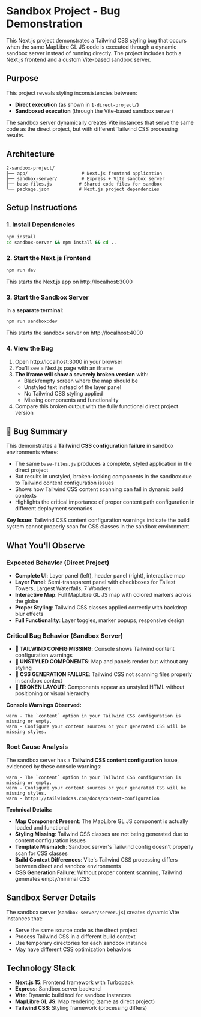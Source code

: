 # Sandbox Project - Bug Demonstration

This Next.js project demonstrates a Tailwind CSS styling bug that occurs when the same MapLibre GL JS code is executed through a dynamic sandbox server instead of running directly. The project includes both a Next.js frontend and a custom Vite-based sandbox server.

## Purpose

This project reveals styling inconsistencies between:

- **Direct execution** (as shown in `1-direct-project/`)
- **Sandboxed execution** (through the Vite-based sandbox server)

The sandbox server dynamically creates Vite instances that serve the same code as the direct project, but with different Tailwind CSS processing results.

## Architecture

```
2-sandbox-project/
├── app/                    # Next.js frontend application
├── sandbox-server/         # Express + Vite sandbox server
├── base-files.js          # Shared code files for sandbox
└── package.json           # Next.js project dependencies
```

## Setup Instructions

### 1. Install Dependencies

```bash
npm install
cd sandbox-server && npm install && cd ..
```

### 2. Start the Next.js Frontend

```bash
npm run dev
```

This starts the Next.js app on http://localhost:3000

### 3. Start the Sandbox Server

In a **separate terminal**:

```bash
npm run sandbox:dev
```

This starts the sandbox server on http://localhost:4000

### 4. View the Bug

1. Open http://localhost:3000 in your browser
2. You'll see a Next.js page with an iframe
3. **The iframe will show a severely broken version** with:
   - Black/empty screen where the map should be
   - Unstyled text instead of the layer panel
   - No Tailwind CSS styling applied
   - Missing components and functionality
4. Compare this broken output with the fully functional direct project version

## 🐛 **Bug Summary**

This demonstrates a **Tailwind CSS configuration failure** in sandbox environments where:

- The same `base-files.js` produces a complete, styled application in the direct project
- But results in unstyled, broken-looking components in the sandbox due to Tailwind content configuration issues
- Shows how Tailwind CSS content scanning can fail in dynamic build contexts
- Highlights the critical importance of proper content path configuration in different deployment scenarios

**Key Issue**: Tailwind CSS content configuration warnings indicate the build system cannot properly scan for CSS classes in the sandbox environment.

## What You'll Observe

### Expected Behavior (Direct Project)

- **Complete UI**: Layer panel (left), header panel (right), interactive map
- **Layer Panel**: Semi-transparent panel with checkboxes for Tallest Towers, Largest Waterfalls, 7 Wonders
- **Interactive Map**: Full MapLibre GL JS map with colored markers across the globe
- **Proper Styling**: Tailwind CSS classes applied correctly with backdrop blur effects
- **Full Functionality**: Layer toggles, marker popups, responsive design

### **Critical Bug Behavior (Sandbox Server)**

- **🚨 TAILWIND CONFIG MISSING**: Console shows Tailwind content configuration warnings
- **🚨 UNSTYLED COMPONENTS**: Map and panels render but without any styling
- **🚨 CSS GENERATION FAILURE**: Tailwind CSS not scanning files properly in sandbox context
- **🚨 BROKEN LAYOUT**: Components appear as unstyled HTML without positioning or visual hierarchy

**Console Warnings Observed:**

```
warn - The `content` option in your Tailwind CSS configuration is missing or empty.
warn - Configure your content sources or your generated CSS will be missing styles.
```

### Root Cause Analysis

The sandbox server has a **Tailwind CSS content configuration issue**, evidenced by these console warnings:

```
warn - The `content` option in your Tailwind CSS configuration is missing or empty.
warn - Configure your content sources or your generated CSS will be missing styles.
warn - https://tailwindcss.com/docs/content-configuration
```

**Technical Details:**

- **Map Component Present**: The MapLibre GL JS component is actually loaded and functional
- **Styling Missing**: Tailwind CSS classes are not being generated due to content configuration issues
- **Template Mismatch**: Sandbox server's Tailwind config doesn't properly scan for CSS classes
- **Build Context Differences**: Vite's Tailwind CSS processing differs between direct and sandbox environments
- **CSS Generation Failure**: Without proper content scanning, Tailwind generates empty/minimal CSS

## Sandbox Server Details

The sandbox server (`sandbox-server/server.js`) creates dynamic Vite instances that:

- Serve the same source code as the direct project
- Process Tailwind CSS in a different build context
- Use temporary directories for each sandbox instance
- May have different CSS optimization behaviors

## Technology Stack

- **Next.js 15**: Frontend framework with Turbopack
- **Express**: Sandbox server backend
- **Vite**: Dynamic build tool for sandbox instances
- **MapLibre GL JS**: Map rendering (same as direct project)
- **Tailwind CSS**: Styling framework (processing differs)
